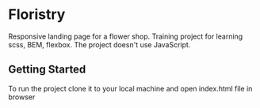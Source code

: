 # Floristry

Responsive landing page for a flower shop. Training project for learning scss, BEM, flexbox. The project doesn't use JavaScript.

## Getting Started

To run the project сlone it to your local machine and open index.html file in browser
